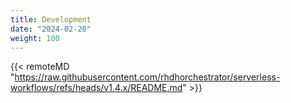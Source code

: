 ```yaml
---
title: Development
date: "2024-02-20"
weight: 100
---
```


{{< remoteMD "https://raw.githubusercontent.com/rhdhorchestrator/serverless-workflows/refs/heads/v1.4.x/README.md" >}}
